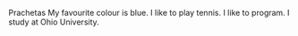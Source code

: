 Prachetas
My favourite colour is blue.
I like to play tennis.
I like to program.
I study at Ohio University.

